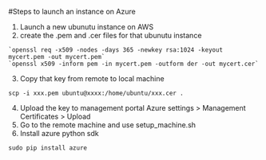 #Steps to launch an instance on Azure

1. Launch a new ubunutu instance on AWS
2. create the .pem and .cer files for that ubunutu instance
  ```
  `openssl req -x509 -nodes -days 365 -newkey rsa:1024 -keyout mycert.pem -out mycert.pem`
  `openssl x509 -inform pem -in mycert.pem -outform der -out mycert.cer`
  ```
3. Copy that key from remote to local machine
  ```
  scp -i xxx.pem ubuntu@xxxx:/home/ubuntu/xxx.cer .
  ```
4. Upload the key to management portal Azure settings > Management Certificates > Upload
5. Go to the remote machine and use setup_machine.sh
5. Install azure python sdk
  ```
  sudo pip install azure
  ```
